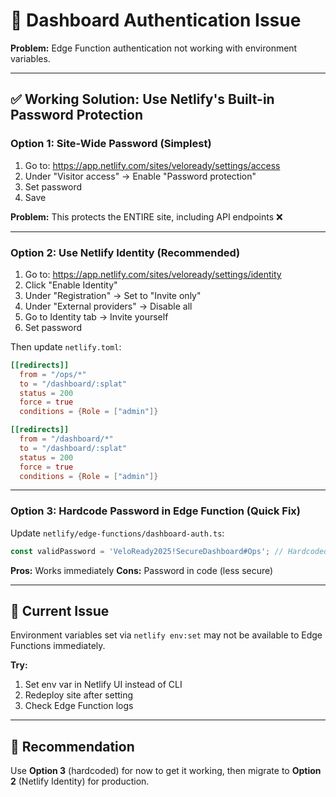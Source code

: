 # 🔐 Dashboard Authentication Issue

**Problem:** Edge Function authentication not working with environment variables.

---

## ✅ **Working Solution: Use Netlify's Built-in Password Protection**

### **Option 1: Site-Wide Password (Simplest)**

1. Go to: https://app.netlify.com/sites/veloready/settings/access
2. Under "Visitor access" → Enable "Password protection"
3. Set password
4. Save

**Problem:** This protects the ENTIRE site, including API endpoints ❌

---

### **Option 2: Use Netlify Identity (Recommended)**

1. Go to: https://app.netlify.com/sites/veloready/settings/identity
2. Click "Enable Identity"
3. Under "Registration" → Set to "Invite only"
4. Under "External providers" → Disable all
5. Go to Identity tab → Invite yourself
6. Set password

Then update `netlify.toml`:

```toml
[[redirects]]
  from = "/ops/*"
  to = "/dashboard/:splat"
  status = 200
  force = true
  conditions = {Role = ["admin"]}

[[redirects]]
  from = "/dashboard/*"
  to = "/dashboard/:splat"
  status = 200
  force = true
  conditions = {Role = ["admin"]}
```

---

### **Option 3: Hardcode Password in Edge Function (Quick Fix)**

Update `netlify/edge-functions/dashboard-auth.ts`:

```typescript
const validPassword = 'VeloReady2025!SecureDashboard#Ops'; // Hardcoded
```

**Pros:** Works immediately
**Cons:** Password in code (less secure)

---

## 🔧 **Current Issue**

Environment variables set via `netlify env:set` may not be available to Edge Functions immediately.

**Try:**
1. Set env var in Netlify UI instead of CLI
2. Redeploy site after setting
3. Check Edge Function logs

---

## 📝 **Recommendation**

Use **Option 3** (hardcoded) for now to get it working, then migrate to **Option 2** (Netlify Identity) for production.
